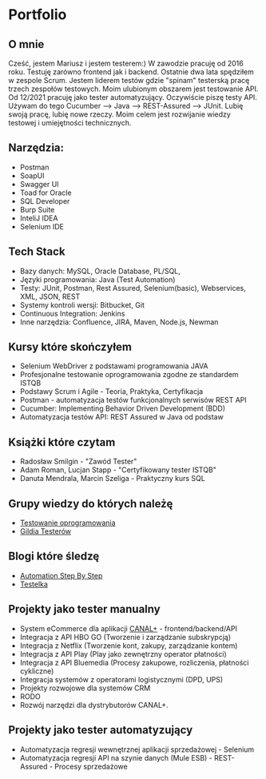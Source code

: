 # Portfolio

## O mnie
Cześć, jestem Mariusz i jestem testerem:) W zawodzie pracuję od 2016 roku. Testuję zarówno frontend jak i backend. Ostatnie dwa lata spędziłem w zespole Scrum. Jestem liderem testów gdzie "spinam" testerską pracę trzech zespołów testowych. Moim ulubionym obszarem jest testowanie API. Od 12/2021 pracuję jako tester automatyzujący. Oczywiście piszę testy API. Używam do tego Cucumber --> Java --> REST-Assured --> JUnit. Lubię swoją pracę, lubię nowe rzeczy. Moim celem jest rozwijanie wiedzy testowej i umiejętności technicznych.

## Narzędzia:

* Postman 
* SoapUI
* Swagger UI
* Toad for Oracle
* SQL Developer
* Burp Suite
* InteliJ IDEA
* Selenium IDE

## Tech Stack

* Bazy danych: MySQL, Oracle Database, PL/SQL,
* Języki programowania: Java (Test Automation)
* Testy: JUnit, Postman, Rest Assured, Selenium(basic), Webservices, XML, JSON, REST
* Systemy kontroli wersji: Bitbucket, Git
* Continuous Integration: Jenkins
* Inne narzędzia: Confluence, JIRA, Maven, Node.js, Newman

## Kursy które skończyłem

* Selenium WebDriver z podstawami programowania JAVA
* Profesjonalne testowanie oprogramowania zgodne ze standardem ISTQB
* Podstawy Scrum i Agile - Teoria, Praktyka, Certyfikacja
* Postman - automatyzacja testów funkcjonalnych serwisów REST API
* Cucumber: Implementing Behavior Driven Development (BDD)
* Automatyzacja testów API: REST Assured w Java od podstaw

## Książki które czytam

* Radosław Smilgin - "Zawód Tester"
* Adam Roman, Lucjan Stapp - "Certyfikowany tester ISTQB"
* Danuta Mendrala, Marcin Szeliga - Praktyczny kurs SQL

## Grupy wiedzy do których należę

* [Testowanie oprogramowania](https://www.facebook.com/groups/TestowanieOprogramowania)
* [Gildia Testerów](https://www.facebook.com/GildiaTesterow/)

## Blogi które śledzę

* [Automation Step By Step](https://www.youtube.com/c/AutomationStepByStep)
* [Testelka](https://testelka.pl/blog/)


## Projekty jako tester manualny

* System eCommerce dla aplikacji [CANAL+](https://kup.pl.canalplus.com/) - frontend/backend/API
* Integracja z API HBO GO (Tworzenie i zarządzanie subskrypcją)
* Integracja z Netflix (Tworzenie kont, zakupy, zarządzanie kontem)
* Integracja z API Play (Play jako zewnętrzny operator płatności)
* Integracja z API Bluemedia (Procesy zakupowe, rozliczenia, płatności cykliczne)
* Integracja systemów z operatorami logistycznymi (DPD, UPS)
* Projekty rozwojowe dla systemów CRM
* RODO
* Rozwój narzędzi dla dystrybutorów CANAL+.

## Projekty jako tester automatyzujący

* Automatyzacja regresji wewnętrznej aplikacji sprzedażowej - Selenium
* Automatyzacja regresji API na szynie danych (Mule ESB) - REST-Assured - Procesy sprzedażowe
